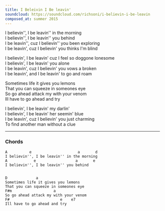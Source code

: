 ```yaml
---
title: I Beleivin I Be leavin'
soundcloud: https://soundcloud.com/richsoni/i-believin-i-be-leavin
composed_at: summer 2015
---
```


I believin'', I be leavin'' in the morning  
I believin'', I be leavin'' you behind  
I be leavin'', cuz I believin'' you been exploring  
I be leavin', cuz I believin' you thinks I'm blind  

I believin', I be leavin' cuz I feel so doggone lonesome  
I believin', I be leavin' you alone  
I be leavin', cuz I believin' you vows a broken  
I be leavin', and I be leavin' to go and roam  

Sometimes life it gives you lemons  
That you can squeeze in someones eye  
So go ahead attack my with your venom  
Ill have to go ahead and try  

I believin', I be leavin' my darlin'  
I believin', I be leavin' her seemin' blue  
I be leavin', cuz I believin' you just charming  
To find another man without a clue  

---

### Chords

```
A          e                     a       d  
I believin'', I be leavin'' in the morning  
A            e                  a       e  
I believin'', I be leavin'' you behind  


D             a               
Sometimes life it gives you lemons  
That you can squeeze in someones eye  
F#m                   a  
So go ahead attack my with your venom  
F#                       e    e7  
Ill have to go ahead and try  
```
